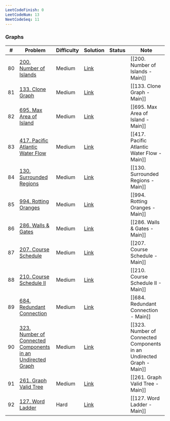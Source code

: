 ```yaml
---
LeetCodeFinish: 0
LeetCodeNum: 13
NeetCodeSeq: 11
---
```


### Graphs

| #   | Problem                                                                                                                                            | Difficulty | Solution                                                                                    | Status | Note |
| --- | -------------------------------------------------------------------------------------------------------------------------------------------------- | ---------- | ------------------------------------------------------------------------------------------- | ------ | ---- |
| 80  | [200. Number of Islands](https://leetcode.com/problems/number-of-islands/)                                                                         | Medium     | [Link](https://neetcode.io/solutions/number-of-islands)                                     |        | [[200. Number of Islands - Main]] |
| 81  | [133. Clone Graph](https://leetcode.com/problems/clone-graph/)                                                                                     | Medium     | [Link](https://neetcode.io/solutions/clone-graph)                                           |        | [[133. Clone Graph - Main]] |
| 82  | [695. Max Area of Island](https://leetcode.com/problems/max-area-of-island/)                                                                       | Medium     | [Link](https://neetcode.io/solutions/max-area-of-island)                                    |        | [[695. Max Area of Island - Main]] |
| 83  | [417. Pacific Atlantic Water Flow](https://leetcode.com/problems/pacific-atlantic-water-flow/)                                                     | Medium     | [Link](https://neetcode.io/solutions/pacific-atlantic-water-flow)                           |        | [[417. Pacific Atlantic Water Flow - Main]] |
| 84  | [130. Surrounded Regions](https://leetcode.com/problems/surrounded-regions/)                                                                       | Medium     | [Link](https://neetcode.io/solutions/surrounded-regions)                                    |        | [[130. Surrounded Regions - Main]] |
| 85  | [994. Rotting Oranges](https://leetcode.com/problems/rotting-oranges/)                                                                             | Medium     | [Link](https://neetcode.io/solutions/rotting-oranges)                                       |        | [[994. Rotting Oranges - Main]] |
| 86  | [286. Walls & Gates](https://leetcode.com/problems/walls-gates/)                                                                                   | Medium     | [Link](https://neetcode.io/solutions/walls-gates)                                           |        | [[286. Walls & Gates - Main]] |
| 87  | [207. Course Schedule](https://leetcode.com/problems/course-schedule/)                                                                             | Medium     | [Link](https://neetcode.io/solutions/course-schedule)                                       |        | [[207. Course Schedule - Main]] |
| 88  | [210. Course Schedule II](https://leetcode.com/problems/course-schedule-ii/)                                                                       | Medium     | [Link](https://neetcode.io/solutions/course-schedule-ii)                                    |        | [[210. Course Schedule II - Main]] |
| 89  | [684. Redundant Connection](https://leetcode.com/problems/redundant-connection/)                                                                   | Medium     | [Link](https://neetcode.io/solutions/redundant-connection)                                  |        | [[684. Redundant Connection - Main]] |
| 90  | [323. Number of Connected Components in an Undirected Graph](https://leetcode.com/problems/number-of-connected-components-in-an-undirected-graph/) | Medium     | [Link](https://neetcode.io/solutions/number-of-connected-components-in-an-undirected-graph) |        | [[323. Number of Connected Components in an Undirected Graph - Main]] |
| 91  | [261. Graph Valid Tree](https://leetcode.com/problems/graph-valid-tree/)                                                                           | Medium     | [Link](https://neetcode.io/solutions/graph-valid-tree)                                      |        | [[261. Graph Valid Tree - Main]] |
| 92  | [127. Word Ladder](https://leetcode.com/problems/word-ladder/)                                                                                     | Hard       | [Link](https://neetcode.io/solutions/word-ladder)                                           |        | [[127. Word Ladder - Main]] |
